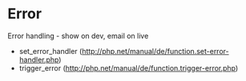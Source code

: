 # Error
Error handling - show on dev, email on live

- set_error_handler (http://php.net/manual/de/function.set-error-handler.php)
- trigger_error (http://php.net/manual/de/function.trigger-error.php)

